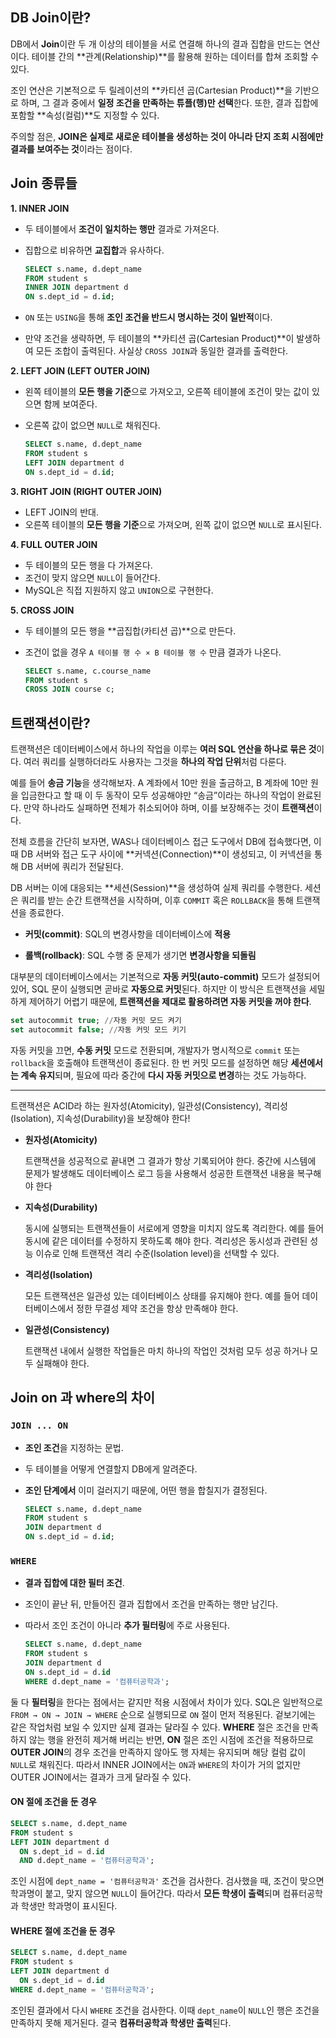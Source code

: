 ## DB Join이란?
    
DB에서 **Join**이란 두 개 이상의 테이블을 서로 연결해 하나의 결과 집합을 만드는 연산이다. 테이블 간의 **관계(Relationship)**를 활용해 원하는 데이터를 합쳐 조회할 수 있다.
    
조인 연산은 기본적으로 두 릴레이션의 **카티션 곱(Cartesian Product)**을 기반으로 하며, 그 결과 중에서 **일정 조건을 만족하는 튜플(행)만 선택**한다. 또한, 결과 집합에 포함할 **속성(컬럼)**도 지정할 수 있다. 
    
주의할 점은, **JOIN은 실제로 새로운 테이블을 생성하는 것이 아니라 단지 조회 시점에만 결과를 보여주는 것**이라는 점이다.

## Join 종류들
**1. INNER JOIN**

- 두 테이블에서 **조건이 일치하는 행만** 결과로 가져온다.
- 집합으로 비유하면 **교집합**과 유사하다.

    ```sql
    SELECT s.name, d.dept_name
    FROM student s
    INNER JOIN department d
    ON s.dept_id = d.id;
    ```

- `ON` 또는 `USING`을 통해 **조인 조건을 반드시 명시하는 것이 일반적**이다.
- 만약 조건을 생략하면, 두 테이블의 **카티션 곱(Cartesian Product)**이 발생하여 모든 조합이 출력된다. 사실상 `CROSS JOIN`과 동일한 결과를 출력한다.

**2. LEFT JOIN (LEFT OUTER JOIN)**

- 왼쪽 테이블의 **모든 행을 기준**으로 가져오고, 오른쪽 테이블에 조건이 맞는 값이 있으면 함께 보여준다.
- 오른쪽 값이 없으면 `NULL`로 채워진다.

    ```sql
    SELECT s.name, d.dept_name
    FROM student s
    LEFT JOIN department d
    ON s.dept_id = d.id;
    ```

**3. RIGHT JOIN (RIGHT OUTER JOIN)**

- LEFT JOIN의 반대.
- 오른쪽 테이블의 **모든 행을 기준**으로 가져오며, 왼쪽 값이 없으면 `NULL`로 표시된다.

**4. FULL OUTER JOIN**

- 두 테이블의 모든 행을 다 가져온다.
- 조건이 맞지 않으면 `NULL`이 들어간다.
- MySQL은 직접 지원하지 않고 `UNION`으로 구현한다.

**5. CROSS JOIN**

- 두 테이블의 모든 행을 **곱집합(카티션 곱)**으로 만든다.
- 조건이 없을 경우 `A 테이블 행 수 × B 테이블 행 수` 만큼 결과가 나온다.

    ```sql
    SELECT s.name, c.course_name
    FROM student s
    CROSS JOIN course c;
    ```


## 트랜잭션이란?
트랜잭션은 데이터베이스에서 하나의 작업을 이루는 **여러 SQL 연산을 하나로 묶은 것**이다. 여러 쿼리를 실행하더라도 사용자는 그것을 **하나의 작업 단위**처럼 다룬다.

예를 들어 **송금 기능**을 생각해보자. A 계좌에서 10만 원을 출금하고, B 계좌에 10만 원을 입금한다고 할 때 이 두 동작이 모두 성공해야만 “송금”이라는 하나의 작업이 완료된다. 만약 하나라도 실패하면 전체가 취소되어야 하며, 이를 보장해주는 것이 **트랜잭션**이다.

전체 흐름을 간단히 보자면, WAS나 데이터베이스 접근 도구에서 DB에 접속했다면, 이때 DB 서버와 접근 도구 사이에 **커넥션(Connection)**이 생성되고, 이 커넥션을 통해 DB 서버에 쿼리가 전달된다.

DB 서버는 이에 대응되는 **세션(Session)**을 생성하여 실제 쿼리를 수행한다. 세션은 쿼리를 받는 순간 트랜잭션을 시작하며, 이후 `COMMIT` 혹은 `ROLLBACK`을 통해 트랜잭션을 종료한다.

<aside>

- **커밋(commit)**: SQL의 변경사항을 데이터베이스에 **적용**

</aside>

<aside>

- **롤백(rollback)**: SQL 수행 중 문제가 생기면 **변경사항을 되돌림**

</aside>

대부분의 데이터베이스에서는 기본적으로 **자동 커밋(auto-commit)** 모드가 설정되어 있어, SQL 문이 실행되면 곧바로 **자동으로 커밋**된다. 하지만 이 방식은 트랜잭션을 세밀하게 제어하기 어렵기 때문에, **트랜잭션을 제대로 활용하려면 자동 커밋을 꺼야 한다**.

```sql
set autocommit true; //자동 커밋 모드 켜기
set autocommit false; //자동 커밋 모드 키기
```

자동 커밋을 끄면, **수동 커밋** 모드로 전환되며, 개발자가 명시적으로 `commit` 또는 `rollback`을 호출해야 트랜잭션이 종료된다. 한 번 커밋 모드를 설정하면 해당 **세션에서는 계속 유지**되며, 필요에 따라 중간에 **다시 자동 커밋으로 변경**하는 것도 가능하다.

---

트랜잭션은 ACID라 하는 원자성(Atomicity), 일관성(Consistency), 격리성(Isolation), 지속성(Durability)을 보장해야 한다!

<aside>

- **원자성(Atomicity)**

    트랜잭션을 성공적으로 끝내면 그 결과가 항상 기록되어야 한다. 중간에 시스템에 문제가 발생해도 데이터베이스 로그 등을 사용해서 성공한 트랜잭션 내용을 복구해야 한다

- **지속성(Durability)**

    동시에 실행되는 트랜잭션들이 서로에게 영향을 미치지 않도록 격리한다. 예를 들어 동시에 같은 데이터를 수정하지 못하도록 해야 한다. 격리성은 동시성과 관련된 성능 이슈로 인해 트랜잭션 격리 수준(Isolation level)을 선택할 수 있다.

- **격리성(Isolation)**

    모든 트랜잭션은 일관성 있는 데이터베이스 상태를 유지해야 한다. 예를 들어 데이터베이스에서 정한 무결성 제약 조건을 항상 만족해야 한다.

- **일관성(Consistency)**

    트랜잭션 내에서 실행한 작업들은 마치 하나의 작업인 것처럼 모두 성공 하거나 모두 실패해야 한다.

</aside>

## Join on 과 where의 차이
### **`JOIN ... ON`**

- **조인 조건**을 지정하는 문법.
- 두 테이블을 어떻게 연결할지 DB에게 알려준다.
- **조인 단계에서** 이미 걸러지기 때문에, 어떤 행을 합칠지가 결정된다.

    ```sql
    SELECT s.name, d.dept_name
    FROM student s
    JOIN department d
    ON s.dept_id = d.id;
    ```

### **`WHERE`**

- **결과 집합에 대한 필터 조건**.
- 조인이 끝난 뒤, 만들어진 결과 집합에서 조건을 만족하는 행만 남긴다.
- 따라서 조인 조건이 아니라 **추가 필터링**에 주로 사용된다.

    ```sql
    SELECT s.name, d.dept_name
    FROM student s
    JOIN department d
    ON s.dept_id = d.id
    WHERE d.dept_name = '컴퓨터공학과';
    ```

둘 다 **필터링**을 한다는 점에서는 같지만 적용 시점에서 차이가 있다. SQL은 일반적으로 `FROM → ON → JOIN → WHERE` 순으로 실행되므로 `ON` 절이 먼저 적용된다. 겉보기에는 같은 작업처럼 보일 수 있지만 실제 결과는 달라질 수 있다. **WHERE** 절은 조건을 만족하지 않는 행을 완전히 제거해 버리는 반면, **ON** 절은 조인 시점에 조건을 적용하므로 **OUTER JOIN**의 경우 조건을 만족하지 않아도 행 자체는 유지되며 해당 컬럼 값이 `NULL`로 채워진다. 따라서 INNER JOIN에서는 `ON`과 `WHERE`의 차이가 거의 없지만 OUTER JOIN에서는 결과가 크게 달라질 수 있다.

#### **ON 절에 조건을 둔 경우**

```sql
SELECT s.name, d.dept_name
FROM student s
LEFT JOIN department d
  ON s.dept_id = d.id
  AND d.dept_name = '컴퓨터공학과';
```

조인 시점에 `dept_name = '컴퓨터공학과'` 조건을 검사한다. 검사했을 때, 조건이 맞으면 학과명이 붙고, 맞지 않으면 `NULL`이 들어간다. 따라서 **모든 학생이 출력**되며 컴퓨터공학과 학생만 학과명이 표시된다.

#### **WHERE 절에 조건을 둔 경우**

```sql
SELECT s.name, d.dept_name
FROM student s
LEFT JOIN department d
  ON s.dept_id = d.id
WHERE d.dept_name = '컴퓨터공학과';
```

조인된 결과에서 다시 `WHERE` 조건을 검사한다. 이때 `dept_name`이 `NULL`인 행은 조건을 만족하지 못해 제거된다. 결국 **컴퓨터공학과 학생만 출력**된다.